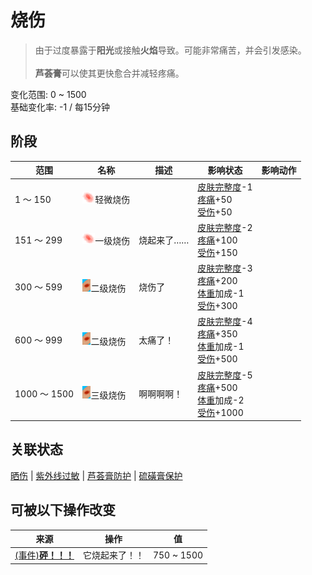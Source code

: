 # 烧伤  
> 由于过度暴露于<b>阳光</b>或接触<b>火焰</b>导致。可能非常痛苦，并会引发感染。<br><br><b>芦荟膏</b>可以使其更快愈合并减轻疼痛。  
  
变化范围: 0 ~ 1500  
基础变化率: -1 / 每15分钟  
## 阶段  
范围  |  名称  |  描述  |  影响状态  |  影响动作  
----  |  ----  |  ----  |  ----  |  ----  
1 ～ 150  |  <img decoding="async" src="Sprite/Sunburn.png" href="a.md" style="max-width:20px;max-height:20px;">轻微烧伤  |    |  [皮肤完整度](SkinIntegrity.md)-1<br>[疼痛](Pain.md)+50<br>[受伤](Wounds.md)+50  |    
151 ～ 299  |  <img decoding="async" src="Sprite/Sunburn.png" href="a.md" style="max-width:20px;max-height:20px;">一级烧伤  |  烧起来了……  |  [皮肤完整度](SkinIntegrity.md)-2<br>[疼痛](Pain.md)+100<br>[受伤](Wounds.md)+150  |    
300 ～ 599  |  <img decoding="async" src="Sprite/Abrasion.png" href="a.md" style="max-width:20px;max-height:20px;">二级烧伤  |  烧伤了  |  [皮肤完整度](SkinIntegrity.md)-3<br>[疼痛](Pain.md)+200<br>[体重](Weight.md)加成-1<br>[受伤](Wounds.md)+300  |    
600 ～ 999  |  <img decoding="async" src="Sprite/Abrasion.png" href="a.md" style="max-width:20px;max-height:20px;">二级烧伤  |  太痛了！  |  [皮肤完整度](SkinIntegrity.md)-4<br>[疼痛](Pain.md)+350<br>[体重](Weight.md)加成-1<br>[受伤](Wounds.md)+500  |    
1000 ～ 1500  |  <img decoding="async" src="Sprite/Abrasion.png" href="a.md" style="max-width:20px;max-height:20px;">三级烧伤  |  啊啊啊啊！  |  [皮肤完整度](SkinIntegrity.md)-5<br>[疼痛](Pain.md)+500<br>[体重](Weight.md)加成-2<br>[受伤](Wounds.md)+1000  |    
## 关联状态  
[晒伤](Sunburn.md)  |  [紫外线过敏](SunAllergy.md)  |  [芦荟膏防护](AloeVeraGelProtection.md)  |  [硫磺膏保护](BrimstoneGelProtection.md)  
## 可被以下操作改变  
来源  |  操作  |  值  
----  |  ----  |  ----  
[(事件)<b>砰！！！</b>](Event_JerrycanExplosion.md)  |  它烧起来了！！  |  750 ~ 1500  
